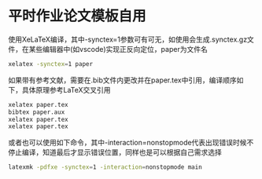 # 平时作业论文模板自用



使用XeLaTeX编译，其中-synctex=1参数可有可无，如使用会生成.synctex.gz文件，在某些编辑器中(如vscode)实现正反向定位，paper为文件名

```bash
xelatex -synctex=1 paper
```

如果带有参考文献，需要在.bib文件内更改并在paper.tex中引用，编译顺序如下，具体原理参考LaTeX交叉引用

```bash
xelatex paper.tex
bibtex paper.aux
xelatex paper.tex
xelatex paper.tex
```

或者也可以使用如下命令，其中-interaction=nonstopmode代表出现错误时候不停止编译，知道最后才显示错误位置，同样也是可以根据自己需求选择

```bash
latexmk -pdfxe -synctex=1 -interaction=nonstopmode main
```
